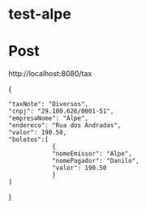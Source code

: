 # test-alpe

# Post
http://localhost:8080/tax

{

    "taxNote": "Diversos",
    "cnpj": "29.100.626/0001-51",
    "empresaNome": "Alpe",
    "endereco": "Rua dos Andradas",
    "valor": 190.50,
    "boletos":[
                {
                "nomeEmissor": "Alpe",
                "nomePagador": "Danilo",
                "valor": 190.50
                }
    ]
}